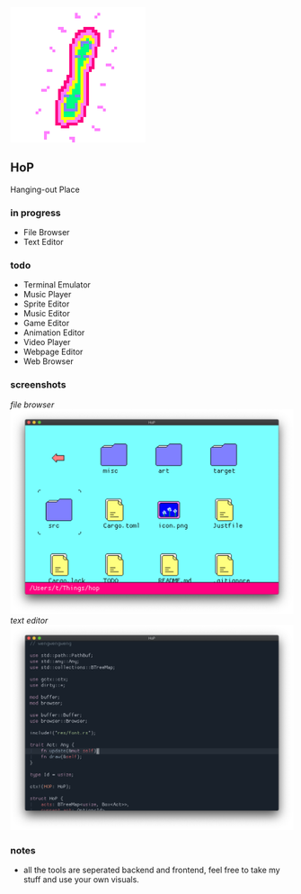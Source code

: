 ![icon](icon.png)

## HoP
Hanging-out Place

### in progress

- File Browser
- Text Editor

### todo

- Terminal Emulator
- Music Player
- Sprite Editor
- Music Editor
- Game Editor
- Animation Editor
- Video Player
- Webpage Editor
- Web Browser

### screenshots
*file browser*
![1](misc/1.png)
*text editor*
![2](misc/2.png)

### notes
- all the tools are seperated backend and frontend, feel free to take my stuff and use your own visuals.

